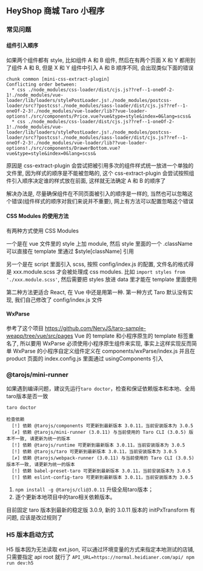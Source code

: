 ## HeyShop 商城 Taro 小程序

### 常见问题

#### 组件引入顺序
如果两个组件都有 style, 比如组件 A 和 B 组件, 然后在有两个页面 X 和 Y 都用到了组件 A 和 B, 但是 X 和 Y 组件中引入 A 和 B 顺序不同, 会出现类似下面的错误

```
chunk common [mini-css-extract-plugin]
Conflicting order between:
  * css ./node_modules/css-loader/dist/cjs.js??ref--1-oneOf-2-1!./node_modules/vue-loader/lib/loaders/stylePostLoader.js!./node_modules/postcss-loader/src??postcss!./node_modules/sass-loader/dist/cjs.js??ref--1-oneOf-2-3!./node_modules/vue-loader/lib??vue-loader-options!./src/components/Price.vue?vue&type=style&index=0&lang=scss&
  * css ./node_modules/css-loader/dist/cjs.js??ref--1-oneOf-2-1!./node_modules/vue-loader/lib/loaders/stylePostLoader.js!./node_modules/postcss-loader/src??postcss!./node_modules/sass-loader/dist/cjs.js??ref--1-oneOf-2-3!./node_modules/vue-loader/lib??vue-loader-options!./src/components/DrawerBottom.vue?vue&type=style&index=0&lang=scss&
```

原因是 css-extract-plugin 会尝试把被引用多次的组件样式统一放进一个单独的文件里, 因为样式的顺序是不能被忽略的, 这个 css-extract-plugin 会尝试按照组件引入顺序决定谁的样式放在前面, 这样就无法确定 A 和 B 的顺序了

解决办法是, 尽量确保组件在不同页面被引入的顺序是一样的, 当然也可以忽略这个错误(组件样式的顺序对我们来说并不重要), 网上有方法可以配置忽略这个错误


#### CSS Modules 的使用方法
有两种方式使用 CSS Modules

一个是在 vue 文件里的 style 上加 module, 然后 style 里面的一个 .className 可以直接在 template 里通过 $style[className] 引用

另一个是在 script 里面引入 scss, 按照 config/index.js 的配置, 文件名的格式得是 xxx.module.scss 才会被处理成 css modules. 比如 `import styles from './xxx.module.scss'`, 然后需要把 styles 放进 data 里才能在 template 里面使用

第二种方法更适合 React, 在 Vue 中还是用第一种. 第一种方式 Taro 默认没有实现, 我们自己修改了 config/index.js 文件


#### WxParse
参考了这个项目 https://github.com/NervJS/taro-sample-weapp/tree/vue/src/pages
Vue 的 template 和小程序原生的 template 标签重名了, 所以要用 WxParse 必须使用小程序原生组件来实现, 事实上这样实现反而简单
WxParse 的小程序自定义组件定义在 components/wxParse/index.js
并且在 product 页面的 index.config.js 里面通过 usingComponents 引入


### @tarojs/mini-runner
如果遇到编译问题，建议先运行`taro doctor`，检查和保证依赖版本和本地、全局taro版本是否一致

```
taro doctor

检查依赖
  [!] 依赖 @tarojs/components 可更新到最新版本 3.0.11，当前安装版本为 3.0.5
  [✗] 依赖 @tarojs/mini-runner (3.0.11) 与当前使用的 Taro CLI (3.0.5) 版本不一致, 请更新为统一的版本
  [!] 依赖 @tarojs/runtime 可更新到最新版本 3.0.11，当前安装版本为 3.0.5
  [!] 依赖 @tarojs/taro 可更新到最新版本 3.0.11，当前安装版本为 3.0.5
  [✗] 依赖 @tarojs/webpack-runner (3.0.11) 与当前使用的 Taro CLI (3.0.5) 版本不一致, 请更新为统一的版本
  [!] 依赖 babel-preset-taro 可更新到最新版本 3.0.11，当前安装版本为 3.0.5
  [!] 依赖 eslint-config-taro 可更新到最新版本 3.0.11，当前安装版本为 3.0.5
```

1. `npm install -g @tarojs/cli@3.0.11`  升级全局taro版本；
2. 逐个更新本地项目中的taro相关依赖版本。

目前固定 taro 版本到最新的稳定版 3.0.9, 新的 3.0.11 版本的 initPxTransform 有问题, 应该是改过规则了


### H5 版本启动方式
H5 版本因为无法读取 ext.json, 可以通过环境变量的方式来指定本地测试的店铺, 只需要指定 api root 就行了
`API_URL=https://normal.heidianer.com/api/ npm run dev:h5`

